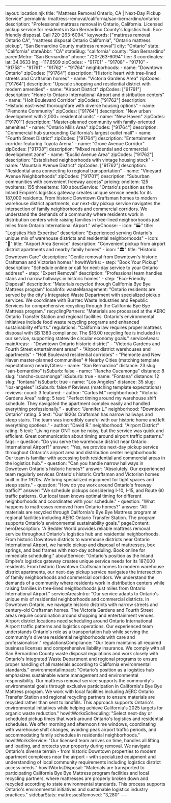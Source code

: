 ---
layout: location.njk
title: "Mattress Removal Ontario, CA | Next-Day Pickup Service"
permalink: /mattress-removal/california/san-bernardino/ontario/
description: "Professional mattress removal in Ontario, California. Licensed pickup service for residents in San Bernardino County's logistics hub. Eco-friendly disposal. Call 720-263-6094." keywords: ["mattress removal Ontario CA", "mattress disposal Ontario California", "Ontario mattress pickup", "San Bernardino County mattress removal"]
city: "Ontario" state: "California" stateAbbr: "CA" stateSlug: "california" county: "San Bernardino" parentMetro: "San Bernardino" phone: "720-263-6094" tier: 3 coordinates: lat: 34.0633 lng: -117.6509 zipCodes: - "91701" - "91708" - "91710" - "91758" - "91761" - "91762" - "91764" neighborhoods: - name: "Downtown Ontario" zipCodes: ["91764"] description: "Historic heart with tree-lined streets and Craftsman homes" - name: "Victoria Gardens Area" zipCodes: ["91764"] description: "Upscale shopping and residential district with modern amenities" - name: "Airport District" zipCodes: ["91761"] description: "Home to Ontario International Airport and distribution centers" - name: "Holt Boulevard Corridor" zipCodes: ["91762"] description: "Historic east-west thoroughfare with diverse housing options" - name: "Piemonte Community" zipCodes: ["91764"] description: "New urban development with 2,000+ residential units" - name: "New Haven" zipCodes: ["91701"] description: "Master-planned community with family-oriented amenities" - name: "Ontario Mills Area" zipCodes: ["91764"] description: "Commercial hub surrounding California's largest outlet mall" - name: "Fourth Street District" zipCodes: ["91764"] description: "Entertainment corridor featuring Toyota Arena" - name: "Grove Avenue Corridor" zipCodes: ["91708"] description: "Mixed residential and commercial development zone" - name: "Euclid Avenue Area" zipCodes: ["91762"] description: "Established neighborhoods with vintage housing stock" - name: "Mountain Avenue District" zipCodes: ["91762"] description: "Residential area connecting to regional transportation" - name: "Vineyard Avenue Neighborhoods" zipCodes: ["91701"] description: "Suburban communities with convenient freeway access" pricing: oneItem: 125 twoItems: 155 threeItems: 180 aboutService: "Ontario's position as the Inland Empire's logistics gateway creates unique service needs for its 187,000 residents. From historic Downtown Craftsman homes to modern warehouse district apartments, our next-day pickup service navigates the intersection of family neighborhoods and commercial corridors. We understand the demands of a community where residents work in distribution centers while raising families in tree-lined neighborhoods just miles from Ontario International Airport." whyChoose: - icon: "🏭" title: "Logistics Hub Expertise" description: "Experienced serving Ontario's unique mix of warehouse districts and residential neighborhoods" - icon: "🛫" title: "Airport Area Service" description: "Convenient pickup from airport district apartments and nearby family homes" - icon: "🏛️" title: "Historic Downtown Care" description: "Gentle removal from Downtown's historic Craftsman and Victorian homes" howItWorks: - step: "Book Your Pickup" description: "Schedule online or call for next-day service to your Ontario address" - step: "Expert Removal" description: "Professional team handles stairs and narrow hallways in historic homes" - step: "Eco-Friendly Disposal" description: "Materials recycled through California Bye Bye Mattress program" localInfo: wasteManagement: "Ontario residents are served by the city's Integrated Waste Department with specialized pickup services. We coordinate with Burrtec Waste Industries and Republic Services for comprehensive recycling through the California Bye Bye Mattress program." recyclingPartners: "Materials are processed at the AERC Ontario Transfer Station and regional facilities. Ontario's environmental initiatives include food waste recycling programs and enhanced sustainability efforts." regulations: "California law requires proper mattress disposal with SB 1383 compliance. The $16.00 recycling fee is included in our service, supporting statewide circular economy goals." serviceAreas: mainAreas: - "Downtown Ontario historic district" - "Victoria Gardens and Fourth Street entertainment areas" - "Airport district warehouses and apartments" - "Holt Boulevard residential corridors" - "Piemonte and New Haven master-planned communities" # Nearby Cities (matching template expectations) nearbyCities: - name: "San Bernardino" distance: 23 slug: "san-bernardino" isSuburb: false - name: "Rancho Cucamonga" distance: 8 slug: "rancho-cucamonga" isSuburb: true - name: "Fontana" distance: 12 slug: "fontana" isSuburb: true - name: "Los Angeles" distance: 35 slug: "los-angeles" isSuburb: false # Reviews (matching template expectations) reviews: count: 3 featured: - author: "Carlos M." neighborhood: "Victoria Gardens Area" rating: 5 text: "Perfect timing around my warehouse shift schedule. They navigated the apartment complex easily and handled everything professionally." - author: "Jennifer L." neighborhood: "Downtown Ontario" rating: 5 text: "Our 1920s Craftsman has narrow hallways and steep stairs. The team was incredibly careful with our historic home and left everything spotless." - author: "David R." neighborhood: "Airport District" rating: 5 text: "Living near ONT can be noisy, but the service was quick and efficient. Great communication about timing around airport traffic patterns." faqs: - question: "Do you serve the warehouse district near Ontario International Airport?" answer: "Yes, we provide next-day pickup service throughout Ontario's airport area and distribution center neighborhoods. Our team is familiar with accessing both residential and commercial areas in the logistics hub." - question: "Can you handle narrow hallways in Downtown Ontario's historic homes?" answer: "Absolutely. Our experienced team regularly services Ontario's historic Craftsman and Victorian homes built in the 1920s. We bring specialized equipment for tight spaces and steep stairs." - question: "How do you work around Ontario's freeway traffic?" answer: "We schedule pickups considering I-10, I-15, and Route 60 traffic patterns. Our local team knows optimal timing for different neighborhoods and coordinates with your schedule." - question: "What happens to mattresses removed from Ontario homes?" answer: "All materials are recycled through California's Bye Bye Mattress program at regional facilities including AERC Ontario Transfer Station. The program supports Ontario's environmental sustainability goals." pageContent: heroDescription: "A Bedder World provides reliable mattress removal service throughout Ontario's logistics hub and residential neighborhoods. From historic Downtown districts to warehouse districts near Ontario International Airport, we handle pickup and disposal of mattresses, box springs, and bed frames with next-day scheduling. Book online for immediate scheduling." aboutService: "Ontario's position as the Inland Empire's logistics gateway creates unique service needs for its 187,000 residents. From historic Downtown Craftsman homes to modern warehouse district apartments, our next-day pickup service navigates the intersection of family neighborhoods and commercial corridors. We understand the demands of a community where residents work in distribution centers while raising families in tree-lined neighborhoods just miles from Ontario International Airport." serviceAreasIntro: "Our service adapts to Ontario's unique mix of residential neighborhoods and commercial districts. In Downtown Ontario, we navigate historic districts with narrow streets and century-old Craftsman homes. The Victoria Gardens and Fourth Street areas require coordination around shopping and entertainment venues. Airport district locations need scheduling around Ontario International Airport traffic patterns and logistics operations. Our experienced team understands Ontario's role as a transportation hub while serving the community's diverse residential neighborhoods with care and professionalism." regulationsCompliance: "Our team maintains all required business licenses and comprehensive liability insurance. We comply with all San Bernardino County waste disposal regulations and work closely with Ontario's Integrated Waste Department and regional programs to ensure proper handling of all materials according to California environmental standards." environmentalImpact: "Ontario's position as a logistics hub emphasizes sustainable waste management and environmental responsibility. Our mattress removal service supports the community's environmental goals through exclusive participation in California's Bye Bye Mattress program. We work with local facilities including AERC Ontario Transfer Station and regional recycling partners to ensure materials are recycled rather than sent to landfills. This approach supports Ontario's environmental initiatives while helping achieve California's 2025 targets for organic waste reduction." howItWorksScheduling: "Select next-day or scheduled pickup times that work around Ontario's logistics and residential schedules. We offer morning and afternoon time windows, coordinating with warehouse shift changes, avoiding peak airport traffic periods, and accommodating family schedules in residential neighborhoods." howItWorksService: "Our licensed team arrives on time, handles all lifting and loading, and protects your property during removal. We navigate Ontario's diverse terrain - from historic Downtown properties to modern apartment complexes near the airport - with specialized equipment and understanding of local community requirements including logistics district access needs." howItWorksDisposal: "Materials are transported to participating California Bye Bye Mattress program facilities and local recycling partners, where mattresses are properly broken down and recycled according to state environmental standards. This process supports Ontario's environmental initiatives and sustainable logistics industry practices." sidebarStats: mattressesRemoved: "3,280" ---